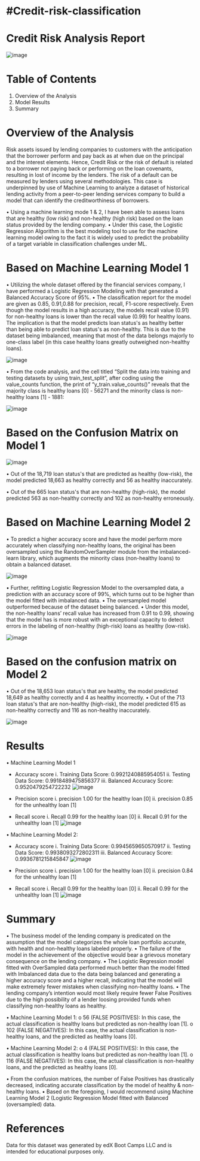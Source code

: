 #Credit-risk-classification
=============================

Credit Risk Analysis Report
==============================

![image](https://user-images.githubusercontent.com/80664491/227087345-5e89954d-3008-4b8b-8273-42b23562038a.png)


Table of Contents
==================
1.	Overview of the Analysis
2.	Model Results
3.	Summary

Overview of the Analysis
=========================
Risk assets issued by lending companies to customers with the anticipation that the borrower perform and pay back as at when due on the principal and the interest elements. Hence, Credit Risk or the risk of default is related to a borrower not paying back or performing on the loan covenants, resulting in lost of income by the lenders.
The risk of a default can be measured by lenders using several methodologies. This case is underpinned by use of Machine Learning to analyze a dataset of historical lending activity from a peer-to-peer lending services company to build a model that can identify the creditworthiness of borrowers.

•	Using a machine learning mode 1 & 2, I have been able to assess loans that are healthy (low risk) and non-healthy (high risk) based on the loan status provided by the lending company. 
•	Under this case, the Logistic Regression Algorithm is the best modeling tool to use for the machine learning model owing to the fact it is widely used to predict the probability of a target variable in classification challenges under ML.


Based on Machine Learning Model 1
===================================

•	Utilizing the whole dataset offered by the financial services company, I have performed a Logistic Regression Modeling with that generated a Balanced Accuracy Score of 95%.
•	The classification report for the model are given as 0.85, 0.91,0.88 for precision, recall, F1-score respectively. Even though the model results in a high accuracy, the models recall value (0.91) for non-healthy loans is lower than the recall value (0.99) for healthy loans. The implication is that the model predicts loan status's as healthy better than being able to predict loan status's as non-healthy. This is due to the dataset being imbalanced, meaning that most of the data belongs majorly to one-class label (in this case healthy loans greatly outweighed non-healthy loans).
 
 ![image](https://user-images.githubusercontent.com/80664491/227087461-98a8cca6-93f7-44f8-abad-8fcd02807c9e.png)

•	From the code analysis, and the cell titled “Split the data into training and testing datasets by using train_test_split”, after coding using the value_counts function, the print of “y_train.value_counts()” reveals that the majority class is healthy loans [0] - 56271 and the minority class is non-healthy loans [1] - 1881:

![image](https://user-images.githubusercontent.com/80664491/227087509-8a8e56ca-4ab6-4702-b83f-de18eb158a83.png)

Based on the Confusion Matrix on Model 1
============================================
![image](https://user-images.githubusercontent.com/80664491/227087556-a35c407a-dbc1-4e27-a8bf-7131dedc7d76.png)
 
•	Out of the 18,719 loan status's that are predicted as healthy (low-risk), the model predicted 18,663 as healthy correctly and 56 as healthy inaccurately.

•	Out of the 665 loan status's that are non-healthy (high-risk), the model predicted 563 as non-healthy correctly and 102 as non-healthy erroneously.

Based on Machine Learning Model 2
===================================

•	To predict a higher accuracy score and have the model perform more accurately when classifying non-healthy loans, the original has been oversampled using the RandomOverSampler module from the imbalanced-learn library, which augments the minority class (non-healthy loans) to obtain a balanced dataset.

![image](https://user-images.githubusercontent.com/80664491/227087593-3f33f502-c9d0-4663-9204-1a02c6547a71.png)


•	Further, refitting Logistic Regression Model to the oversampled data, a prediction with an accuracy score of 99%, which turns out to be higher than the model fitted with imbalanced data. 
•	The oversampled model outperformed because of the dataset being balanced. 
•	Under this model, the non-healthy loans’ recall value has increased from 0.91 to 0.99, showing that the model has is more robust with an exceptional capacity to detect errors in the labeling of non-healthy (high-risk) loans as healthy (low-risk).

![image](https://user-images.githubusercontent.com/80664491/227087641-65019747-ae38-44be-a809-ce301bd1d107.png)


Based on the confusion matrix  on Model 2
=========================================

•	Out of the 18,653 loan status's that are healthy, the model predicted 18,649 as healthy correctly and 4 as healthy incorrectly.
•	Out of the 713 loan status's that are non-healthy (high-risk), the model predicted 615 as non-healthy correctly and 116 as non-healthy inaccurately.

![image](https://user-images.githubusercontent.com/80664491/227087677-66cda40b-918e-438b-be6f-61013d7040a9.png)

Results
===============
•	Machine Learning Model 1
-	Accuracy score
i.	Training Data Score: 0.9921240885954051
ii.	Testing Data Score: 0.9918489475856377
iii.	Balanced Accuracy Score: 0.9520479254722232
![image](https://user-images.githubusercontent.com/80664491/227087719-67f03e45-51a2-4efe-b8df-20dfe25e1a97.png)

-	Precision score
i.	precision 1.00 for the healthy loan [0]
ii.	precision 0.85 for the unhealthy loan [1]
-	Recall score
i.	Recall 0.99 for the healthy loan [0]
ii.	Recall 0.91 for the unhealthy loan [1]
![image](https://user-images.githubusercontent.com/80664491/227087766-22eefd8d-884a-4cad-922e-8c7bd116c60e.png)

•	Machine Learning Model 2:

-	Accuracy score
i.	Training Data Score: 0.9945659650570917
ii.	Testing Data Score: 0.9938093272802311
iii.	Balanced Accuracy Score: 0.9936781215845847
![image](https://user-images.githubusercontent.com/80664491/227088148-5f66d406-dd4d-4d95-be40-1cc0dfe10a0a.png)

-	Precision score
i.	precision 1.00 for the healthy loan [0]
ii.	precision 0.84 for the unhealthy loan [1]
-	Recall score
i.	Recall 0.99 for the healthy loan [0]
ii.	Recall 0.99 for the unhealthy loan [1]
 ![image](https://user-images.githubusercontent.com/80664491/227087838-ba58bcbd-2812-47c8-957d-5769e2a7b7c5.png)

Summary
========
•	The business model of the lending company is predicated on the assumption that the model categorizes the whole loan portfolio accurate, with health and non-healthy loans labeled properly.
•	The failure of the model in the achievement of the objective would bear a grievous monetary consequence on the lending company.
•	The Logistic Regression model fitted with OverSampled data performed much better than the model fitted with Imbalanced data due to the data being balanced and generating a higher accuracy score and a higher recall, indicating that the model will make extremely fewer mistakes when classifying non-healthy loans.
•	The lending company’s intention would most likely require fewer False Positives due to the high possibility of a lender loosing provided funds when classifying non-healthy loans as healthy. 

•	Machine Learning Model 1:
o	56 (FALSE POSITIVES): In this case, the actual classification is healthy loans but predicted as non-healthy loan [1].
o	102 (FALSE NEGATIVES): In this case, the actual classification is non-healthy loans, and the predicted as healthy loans [0].

•	Machine Learning Model 2:
o	4 (FALSE POSITIVES): In this case, the actual classification is healthy loans but predicted as non-healthy loan [1].
o	116 (FALSE NEGATIVES): In this case, the actual classification is non-healthy loans, and the predicted as healthy loans [0].

•	From the confusion matrices, the number of False Positives has drastically decreased, indicating accurate classification by the model of healthy & non-healthy loans. 
•	Based on the foregoing, I would recommend using Machine Learning Model 2 (Logistic Regression Model fitted with Balanced (oversampled) data.

References
==============
Data for this dataset was generated by edX Boot Camps LLC and is intended for educational purposes only.

